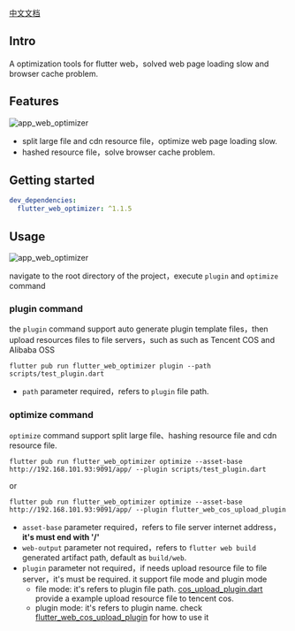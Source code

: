 [中文文档](README.zh.md)

## Intro

A optimization tools for flutter web，solved web page loading slow and browser cache problem.

## Features

![app_web_optimizer](https://github.com/TryImpossible/flutter_web_optimizer/raw/main/20230111-172132.png)

- split large file and cdn resource file，optimize web page loading slow.
- hashed resource file，solve browser cache problem.

## Getting started

```yaml
dev_dependencies:
  flutter_web_optimizer: ^1.1.5
```

## Usage

![app_web_optimizer](https://github.com/TryImpossible/flutter_web_optimizer/raw/main/20221124-183101.png)

navigate to the root directory of the project，execute `plugin` and `optimize` command

### plugin command

the `plugin` command support auto generate plugin template files，then upload resources files to file
servers，such as such as Tencent COS and Alibaba OSS

```shell
flutter pub run flutter_web_optimizer plugin --path scripts/test_plugin.dart
```

- `path` parameter required，refers to `plugin` file path.

### optimize command

`optimize` command support split large file、hashing resource file and cdn resource file.

```shell
flutter pub run flutter_web_optimizer optimize --asset-base http://192.168.101.93:9091/app/ --plugin scripts/test_plugin.dart
```

or

```shell
flutter pub run flutter_web_optimizer optimize --asset-base http://192.168.101.93:9091/app/ --plugin flutter_web_cos_upload_plugin
```

- `asset-base` parameter required，refers to file server internet address，**it's must end with '/'**
- `web-output` parameter not required，refers to `flutter web build` generated artifact path, default
  as `build/web`.
- `plugin` parameter not required，if needs upload resource file to file server，it's must be
  required. it support file mode and plugin mode
    - file mode: it's refers to plugin file
      path. [cos_upload_plugin.dart](example/scripts/cos_upload_plugin.dart) provide a example
      upload resource file to tencent cos.
    - plugin mode: it's refers to plugin name.
      check [flutter_web_cos_upload_plugin](https://pub.flutter-io.cn/packages/flutter_web_cos_upload_plugin)
      for how to use it 
